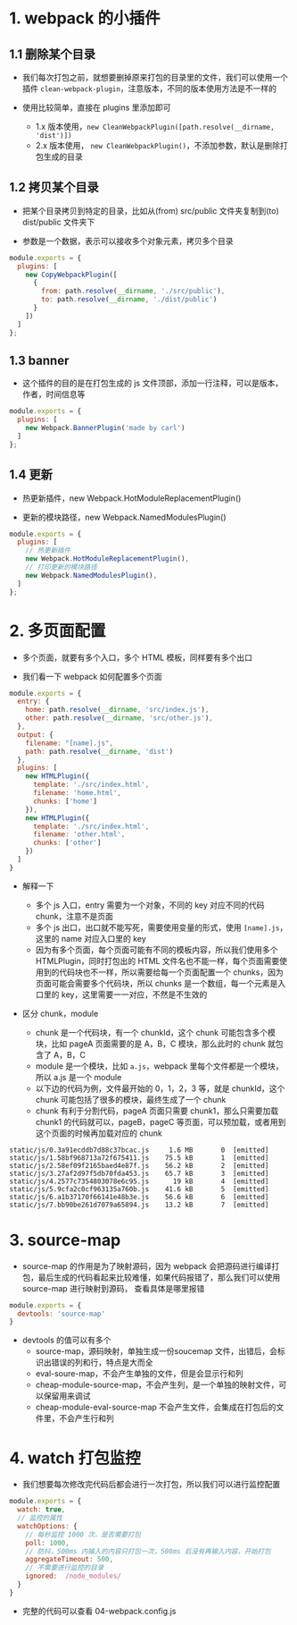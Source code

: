 # 1. webpack 的小插件

## 1.1 删除某个目录

+ 我们每次打包之前，就想要删掉原来打包的目录里的文件，我们可以使用一个插件 `clean-webpack-plugin`，注意版本，不同的版本使用方法是不一样的

+ 使用比较简单，直接在 plugins 里添加即可
  + 1.x 版本使用，`new CleanWebpackPlugin([path.resolve(__dirname, 'dist')])`
  + 2.x 版本使用， `new CleanWebpackPlugin()`，不添加参数，默认是删除打包生成的目录

## 1.2 拷贝某个目录

+ 把某个目录拷贝到特定的目录，比如从(from) src/public 文件夹复制到(to) dist/public 文件夹下

+ 参数是一个数据，表示可以接收多个对象元素，拷贝多个目录

```javascript
module.exports = {
  plugins: [
    new CopyWebpackPlugin([
      {
        from: path.resolve(__dirname, './src/public'),
        to: path.resolve(__dirname, './dist/public')
      }
    ])
  ]
};
```

## 1.3 banner

+ 这个插件的目的是在打包生成的 js 文件顶部，添加一行注释，可以是版本，作者，时间信息等

```javascript
module.exports = {
  plugins: [
    new Webpack.BannerPlugin('made by carl')
  ]
};
```


## 1.4 更新

+ 热更新插件，new Webpack.HotModuleReplacementPlugin()

+ 更新的模块路径，new Webpack.NamedModulesPlugin()

```javascript
module.exports = {
  plugins: [
    // 热更新插件
    new Webpack.HotModuleReplacementPlugin(),
    // 打印更新的模块路径
    new Webpack.NamedModulesPlugin(),
  ]
};
```


# 2. 多页面配置

+ 多个页面，就要有多个入口，多个 HTML 模板，同样要有多个出口

+ 我们看一下 webpack 如何配置多个页面

```javascript
module.exports = {
  entry: {
    home: path.resolve(__dirname, 'src/index.js'),
    other: path.resolve(__dirname, 'src/other.js'),
  },
  output: {
    filename: "[name].js",
    path: path.resolve(__dirname, 'dist')
  },
  plugins: [
    new HTMLPlugin({
      template: './src/index.html',
      filename: 'home.html',
      chunks: ['home']
    }),
    new HTMLPlugin({
      template: './src/index.html',
      filename: 'other.html',
      chunks: ['other']
    })
  ]
}
```

+ 解释一下
  + 多个 js 入口，entry 需要为一个对象，不同的 key 对应不同的代码 chunk，注意不是页面
  + 多个 js 出口，出口就不能写死，需要使用变量的形式，使用 `[name].js`，这里的 name 对应入口里的 key
  + 因为有多个页面，每个页面可能有不同的模板内容，所以我们使用多个 HTMLPlugin，同时打包出的 HTML 文件名也不能一样，每个页面需要使用到的代码块也不一样，所以需要给每一个页面配置一个 chunks，因为页面可能会需要多个代码块，所以 chunks 是一个数组，每一个元素是入口里的 key，这里需要一一对应，不然是不生效的

+ 区分 chunk，module
  + chunk 是一个代码块，有一个 chunkId，这个 chunk 可能包含多个模块，比如 pageA 页面需要的是 A，B，C 模块，那么此时的 chunk 就包含了 A，B，C
  + module 是一个模块，比如 `a.js`，webpack 里每个文件都是一个模块，所以 a.js 是一个 module
  + 以下边的代码为例，文件最开始的 0，1，2，3 等，就是 chunkId，这个 chunk 可能包括了很多的模块，最终生成了一个 chunk
  + chunk 有利于分割代码，pageA 页面只需要 chunk1，那么只需要加载 chunk1 的代码就可以，pageB，pageC 等页面，可以预加载，或者用到这个页面的时候再加载对应的 chunk

```
static/js/0.3a91ecddb7d88c37bcac.js     1.6 MB       0  [emitted]
static/js/1.58bf968713a72f675411.js    75.5 kB       1  [emitted]
static/js/2.58ef09f2165baed4e87f.js    56.2 kB       2  [emitted]
static/js/3.27af2d97f5db70fda453.js    65.7 kB       3  [emitted]
static/js/4.2577c7354803078e6c95.js      19 kB       4  [emitted]
static/js/5.9cfa2c0cf963135a760b.js    41.6 kB       5  [emitted]
static/js/6.a1b37170f66141e48b3e.js    56.6 kB       6  [emitted]
static/js/7.bb90be261d7079a65894.js    13.2 kB       7  [emitted]
```

# 3. source-map

+ source-map 的作用是为了映射源码，因为 webpack 会把源码进行编译打包，最后生成的代码看起来比较难懂，如果代码报错了，那么我们可以使用 source-map 进行映射到源码， 查看具体是哪里报错

```javascript
module.exports = {
  devtools: 'source-map'
}
```

+ devtools 的值可以有多个
  + source-map，源码映射，单独生成一份soucemap 文件，出错后，会标识出错误的列和行，特点是大而全
  + eval-soure-map，不会产生单独的文件，但是会显示行和列
  + cheap-module-source-map，不会产生列，是一个单独的映射文件，可以保留用来调试
  + cheap-module-eval-source-map 不会产生文件，会集成在打包后的文件里，不会产生行和列

# 4. watch 打包监控

+ 我们想要每次修改完代码后都会进行一次打包，所以我们可以进行监控配置

```javascript
module.exports = {
  watch: true,
  // 监控的属性
  watchOptions: {
    // 每秒监控 1000 次，是否需要打包
    poll: 1000,
    // 防抖，500ms 内输入的内容只打包一次，500ms 后没有再输入内容，开始打包
    aggregateTimeout: 500,
    // 不需要进行监控的目录
    ignored:  /node_modules/
  }
}
```

+ 完整的代码可以查看 04-webpack.config.js
